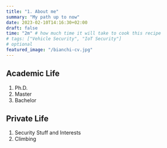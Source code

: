 ```yaml
---
title: "1. About me"
summary: "My path up to now"
date: 2023-02-10T14:16:30+02:00
draft: false
time: "2m" # how much time it will take to cook this recipe
# tags: ["Vehicle Security", "IoT Security"]
# optional
featured_image: "/bianchi-cv.jpg"
---
```

## Academic Life

1. Ph.D.
2. Master
3. Bachelor


## Private Life

1. Security Stuff and Interests
2. Climbing

